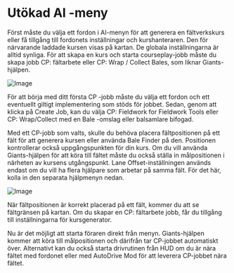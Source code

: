 # Utökad AI -meny


Först måste du välja ett fordon i AI-menyn för att generera en fältverkskurs eller få tillgång till fordonets inställningar och kurshanteraren.
Den för närvarande laddade kursen visas på kartan.
De globala inställningarna är alltid synliga.
För att skapa en kurs och starta courseplay-jobb måste du skapa jobb CP: fältarbete eller CP: Wrap / Collect Bales, som liknar Giants-hjälpen.


![Image](/home/runner/work/CourseplayHelp/CourseplayHelp/translation_data/startjobmenuhelp_0_0_1024_895.png)


För att börja med ditt första CP -jobb måste du välja ett fordon och ett eventuellt giltigt implementering som stöds för jobbet.
Sedan, genom att klicka på Create Job, kan du välja CP: Fieldwork for Fieldwork Tools eller CP: Wrap/Collect
med en Bale -omslag eller balsamlare bifogad.



Med ett CP-jobb som valts, skulle du behöva placera fältpositionen på ett fält för att generera kursen eller använda Bale Finder på den.
Positionen kontrollerar också uppgångspunkten för din kurs.
Om du vill använda Giants-hjälpen för att köra till fältet måste du också ställa in målpositionen i närheten av kursens utgångspunkt.
Lane Offset-inställningen används endast om du vill ha flera hjälpare som arbetar på samma fält. För det här, kolla in den separata hjälpmenyn nedan.


![Image](/home/runner/work/CourseplayHelp/CourseplayHelp/translation_data/readyjobmenuhelp_0_0_765_510.png)


När fältpositionen är korrekt placerad på ett fält, kommer du att se fältgränsen på kartan.
Om du skapar en CP: fältarbete jobb, får du tillgång till inställningarna för kursgenerator.



Nu är det möjligt att starta föraren direkt från menyn. Giants-hjälpen kommer att köra till målpositionen och därifrån tar CP-jobbet automatiskt över.
Alternativt kan du också starta drivrutinen från HUD om du är nära fältet med fordonet eller med AutoDrive Mod för att leverera CP-jobbet nära fältet.


